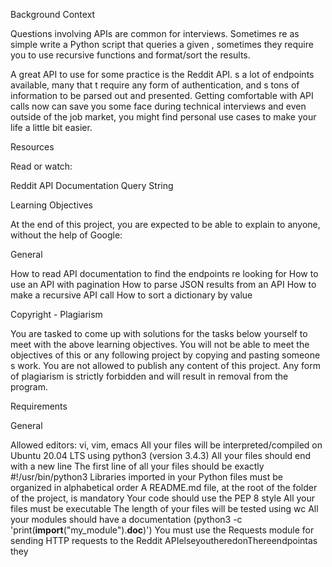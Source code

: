 Background Context

Questions involving APIs are common for interviews. Sometimes re as simple write a Python script that queries a given , sometimes they require you to use recursive functions and format/sort the results.

A great API to use for some practice is the Reddit API. s a lot of endpoints available, many that t require any form of authentication, and s tons of information to be parsed out and presented. Getting comfortable with API calls now can save you some face during technical interviews and even outside of the job market, you might find personal use cases to make your life a little bit easier.

Resources

Read or watch:

Reddit API Documentation
Query String

Learning Objectives

At the end of this project, you are expected to be able to explain to anyone, without the help of Google:

General

How to read API documentation to find the endpoints re looking for
How to use an API with pagination
How to parse JSON results from an API
How to make a recursive API call
How to sort a dictionary by value

Copyright - Plagiarism

You are tasked to come up with solutions for the tasks below yourself to meet with the above learning objectives.
You will not be able to meet the objectives of this or any following project by copying and pasting someone s work.
You are not allowed to publish any content of this project.
Any form of plagiarism is strictly forbidden and will result in removal from the program.

Requirements

General

Allowed editors: vi, vim, emacs
All your files will be interpreted/compiled on Ubuntu 20.04 LTS using python3 (version 3.4.3)
All your files should end with a new line
The first line of all your files should be exactly #!/usr/bin/python3
Libraries imported in your Python files must be organized in alphabetical order
A README.md file, at the root of the folder of the project, is mandatory
Your code should use the PEP 8 style
All your files must be executable
The length of your files will be tested using wc
All your modules should have a documentation (python3 -c 'print(__import__("my_module").__doc__)')
You must use the Requests module for sending HTTP requests to the Reddit APIelseyoutheredonThereendpointas they